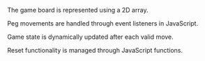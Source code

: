 The game board is represented using a 2D array.

Peg movements are handled through event listeners in JavaScript.

Game state is dynamically updated after each valid move.

Reset functionality is managed through JavaScript functions.
